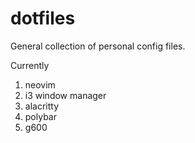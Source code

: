 # dotfiles

General collection of personal config files.

Currently
1. neovim
2. i3 window manager
3. alacritty
4. polybar 
5. g600
